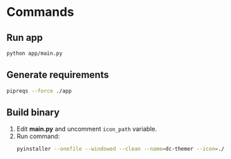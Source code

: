 # Commands

## Run app
```sh
python app/main.py
```

## Generate requirements
```sh
pipreqs --force ./app
```

## Build binary
1. Edit **main.py** and uncomment `icon_path` variable.
2. Run command:
   ```sh
   pyinstaller --onefile --windowed --clean --name=dc-themer --icon=./assets/dct-icon-v3.ico --add-data=./assets/dct-icon-v3.ico:assets --upx-dir='C:\\Program Files\\upx' ./app/main.py
   ```
